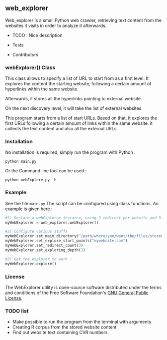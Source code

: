 ## web_explorer

Web_explorer is a small Python web crawler, retrieving text content from the
websites it visits in order to analyze it afterwards.

* TODO : Nice description

* Tests
* Contributors


### webExplorer() Class
This class allows to specify a list of URL to start from as a first level. It explores the content the starting website, following a certain amount of hyperlinks within the same website.

Afterwards, it stores all the hyperlinks pointing to external website.

On the next discovery level, it will take the list of external websites.

This program starts from a list of start URLs. Based on that, it explores the first URLs following a certain amount of links within the same website. it collects the text content and also all the external URLs.

### Installation
No installation is required, simply run the program with Python :
```
python main.py
```
Or the Command line tool can be used  :
```
python webExplore.py -h
```

### Example
See the file `main.py`
The script can be configured using class functions. An example is given here :
```python
#1) Declare a webExplorer instance, using 3 redirect per website and 3 depths levels
myWebExplorer = web_explorer.webExplorer()

#2) Configure various stuffs
myWebExplorer.set_main_directory("/path/where/you/want/the/files/stored/")
myWebExplorer.set_explore_start_points("mywebsite.com")
myWebExplorer.set_redirect_count(3)
myWebExplorer.set_exploring_depth(3)

#3) Get the explorer to work :
myWebExplorer.explore()
```

### License
The WebExplorer utility is open-source software distributed under the terms and conditions of the Free Software Foundation's [GNU General Public License](http://www.gnu.org/licenses/gpl.html).  

### TODO list
* Make possible to run the program from the terminal with arguments
* Creating R corpus from the stored website content
* Find out website text containing CVR numbers.
